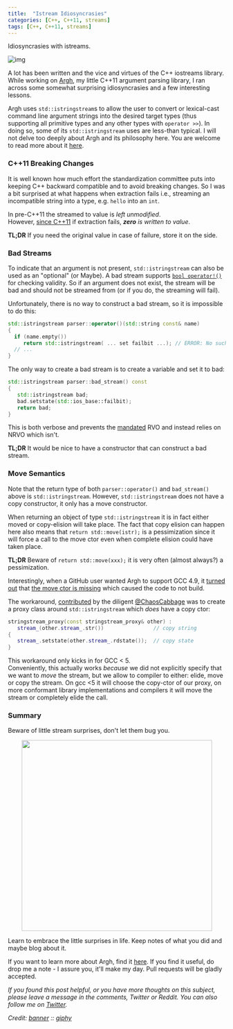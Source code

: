 ```yaml
---
title:  "Istream Idiosyncrasies"
categories: [C++, C++11, streams]
tags: [C++, C++11, streams]
---
```

Idiosyncrasies with istreams.

![img](../../assets/stream.jpg)

A lot has been written and the vice and virtues of the C++ iostreams library.  
While working on [Argh], my little C++11 argument parsing library, I ran across some somewhat surprising idiosyncrasies and a few interesting lessons. 

Argh uses `std::istringstream`s to allow the user to convert or lexical-cast command line argument strings into the desired target types (thus supporting all primitive types and any other types with `operator >>`). In doing so, some of its `std::istringstream` uses are less-than typical. I will not delve too deeply about Argh and its philosophy here. You are welcome to read more about it [here][Argh]. 

### C++11 Breaking Changes
It is well known how much effort the standardization committee puts into keeping C++ backward compatible and to avoid breaking changes. So I was a bit surprised at what happens when extraction fails i.e., streaming an incompatible string into a type, e.g. `hello` into an `int`.  

In pre-C++11 the streamed to value is *left unmodified*.  
However, [since C++11](http://en.cppreference.com/w/cpp/io/basic_istream/operator_gtgt) if extraction fails, ***zero** is written to value*. 

**TL;DR** If you need the original value in case of failure, store it on the side.

### Bad Streams
To indicate that an argument is not present, `std::istringstream` can also be used as an "optional" (or Maybe). A bad stream supports [`bool operator!()`](http://en.cppreference.com/w/cpp/io/basic_ios/operator!) for checking validity. So if an argument does not exist, the stream will be bad and should not be streamed from (or if you do, the streaming will fail).

Unfortunately, there is no way to construct a bad stream, so it is impossible to do this:

```cpp
std::istringstream parser::operator()(std::string const& name)
{
  if (name.empty())
     return std::istringstream( ... set failbit ...); // ERROR: No such ctor
  // ...
}
```

The only way to create a bad stream is to create a variable and set it to bad:

```cpp
std::istringstream parser::bad_stream() const
{
   std::istringstream bad; 
   bad.setstate(std::ios_base::failbit);
   return bad; 
}
``` 
This is both verbose and prevents the [mandated](http://en.cppreference.com/w/cpp/language/copy_elision) RVO and instead relies on NRVO which isn't.

**TL;DR** It would be nice to have a constructor that can construct a bad stream.

### Move Semantics
Note that the return type of both `parser::operator()` and `bad_stream()` above is `std::istringstream`. However, `std::istringstream` does not have a copy constructor, it only has a move constructor.

When returning an object of type `std::istringstream` it is in fact either moved or copy-elision will take place. The fact that copy elision can happen here also means that `return std::move(istr);` is a pessimization since it will force a call to the move ctor even when complete elision could have taken place.

**TL;DR** Beware of `return std::move(xxx);` it is very often (almost always?) a pessimization.

Interestingly, when a GitHub user wanted Argh to support GCC 4.9, it [turned out](http://stackoverflow.com/questions/40110466/workaround-for-returning-uncopyable-object-without-a-move-ctor) that [the move ctor is missing](https://gcc.gnu.org/bugzilla/show_bug.cgi?id=54316) which caused the code to not build.

The workaround, [contributed](https://github.com/girishnayak12/argh/pull/6) by the diligent [@ChaosCabbage](https://github.com/ChaosCabbage) was to create a proxy class around `std::istringstream` which *does* have a copy ctor:

```cpp
stringstream_proxy(const stringstream_proxy& other) :
   stream_(other.stream_.str())                // copy string
{
   stream_.setstate(other.stream_.rdstate());  // copy state
}
```  
This workaround only kicks in for GCC < 5.   
Conveniently, this actually works *because* we did not explicitly specify that we want to *move* the stream, but we allow to compiler to either: elide, move or copy the stream. On gcc <5 it will choose the copy-ctor of our proxy, on more conformant library implementations and compilers it will move the stream or completely elide the call.

### Summary
Beware of little stream surprises, don't let them bug you.  

<p style="text-align: center;"><img src="../../assets/archer-opt.gif" width="440px"/></p>

Learn to embrace the little surprises in life. Keep notes of what you did and maybe blog about it.

If you want to learn more about Argh, find it [here][Argh]. If you find it useful, do drop me a note - I assure you, it'll make my day. Pull requests will be gladly accepted.

*If you found this post helpful, or you have more thoughts on this subject, please leave a message in the comments, Twitter or Reddit. You can also follow me on [Twitter](https://twitter.com/girishnayak12).*


*Credit:
[banner](https://www.pexels.com/photo/time-lapse-photography-of-falls-surrounded-by-trees-211471/) :: [giphy](http://gph.is/295idIW)*



[Argh]: https://github.com/girishnayak12/argh